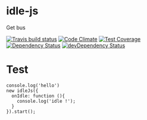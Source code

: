 # idle-js

Get bus

[![Travis build status](http://img.shields.io/travis/gabrielstuff/idle-js.svg?style=flat)](https://travis-ci.org/gabrielstuff/idle-js)
[![Code Climate](https://codeclimate.com/github/gabrielstuff/idle-js/badges/gpa.svg)](https://codeclimate.com/github/gabrielstuff/idle-js)
[![Test Coverage](https://codeclimate.com/github/gabrielstuff/idle-js/badges/coverage.svg)](https://codeclimate.com/github/gabrielstuff/idle-js)
[![Dependency Status](https://david-dm.org/gabrielstuff/idle-js.svg)](https://david-dm.org/gabrielstuff/idle-js)
[![devDependency Status](https://david-dm.org/gabrielstuff/idle-js/dev-status.svg)](https://david-dm.org/gabrielstuff/idle-js#info=devDependencies)

# Test


```
console.log('hello')
new idleJs({
  onIdle: function (){
    console.log('idle !');
  }
}).start();
```